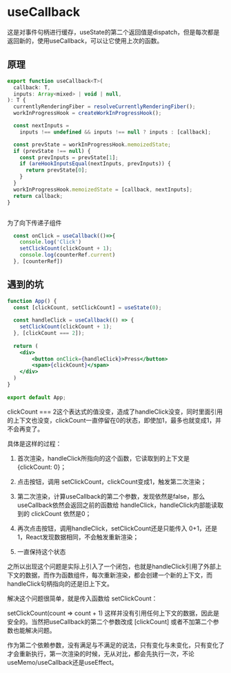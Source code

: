 # useCallback

这是对事件句柄进行缓存，useState的第二个返回值是dispatch，但是每次都是返回新的，使用useCallback，可以让它使用上次的函数。

## 原理

```js
export function useCallback<T>(
  callback: T,
  inputs: Array<mixed> | void | null,
): T {
  currentlyRenderingFiber = resolveCurrentlyRenderingFiber();
  workInProgressHook = createWorkInProgressHook();

  const nextInputs =
    inputs !== undefined && inputs !== null ? inputs : [callback];

  const prevState = workInProgressHook.memoizedState;
  if (prevState !== null) {
    const prevInputs = prevState[1];
    if (areHookInputsEqual(nextInputs, prevInputs)) {
      return prevState[0];
    }
  }
  workInProgressHook.memoizedState = [callback, nextInputs];
  return callback;
}



```

为了向下传递子组件


```jsx
  const onClick = useCallback(()=>{
    console.log('Click')
    setClickCount(clickCount + 1);
    console.log(counterRef.current)
  }, [counterRef])
```


## 遇到的坑

```jsx
function App() {
  const [clickCount, setClickCount] = useState(0);  
 
  const handleClick = useCallback(() => {
    setClickCount(clickCount + 1);
  }, [clickCount === 2]);
 
  return (
    <div>
        <button onClick={handleClick}>Press</button>
        <span>{clickCount}</span>
    </div>
  )
}
 
export default App;

```
clickCount === 2这个表达式的值没变，造成了handleClick没变，同时里面引用的上下文也没变，clickCount一直停留在0的状态，即使加1，最多也就变成1，并不会再变了。

具体是这样的过程：

1. 首次渲染，handleClick所指向的这个函数，它读取到的上下文是 {clickCount: 0}；

2. 点击按钮，调用 setClickCount，clickCount变成1，触发第二次渲染；

3. 第二次渲染，计算useCallback的第二个参数，发现依然是false，那么useCallback依然会返回之前的函数给 handleClick，handleClick内部能读取到的 clickCount 依然是0；

4. 再次点击按钮，调用handleClick，setClickCount还是只能传入 0+1，还是1，React发现数据相同，不会触发重新渲染；

5. 一直保持这个状态

之所以出现这个问题是实际上引入了一个闭包，也就是handleClick引用了外部上下文的数据，而作为函数组件，每次重新渲染，都会创建一个新的上下文，而handleClick句柄指向的还是旧上下文。

解决这个问题很简单，就是传入函数给 setClickCount：

setClickCount(count => count + 1)
这样并没有引用任何上下文的数据，因此是安全的。当然把useCallback的第二个参数改成 [clickCount] 或者不加第二个参数也能解决问题。


作为第二个依赖参数，没有满足与不满足的说法，只有变化与未变化，只有变化了才会重新执行，第一次渲染的时候，无从对比，都会先执行一次，不论useMemo/useCallback还是useEffect。























